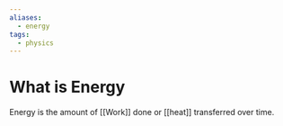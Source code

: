 ```yaml
---
aliases:
  - energy
tags:
  - physics
---
```


# What is Energy

Energy is the amount of [[Work]] done or [[heat]] transferred over time. 
